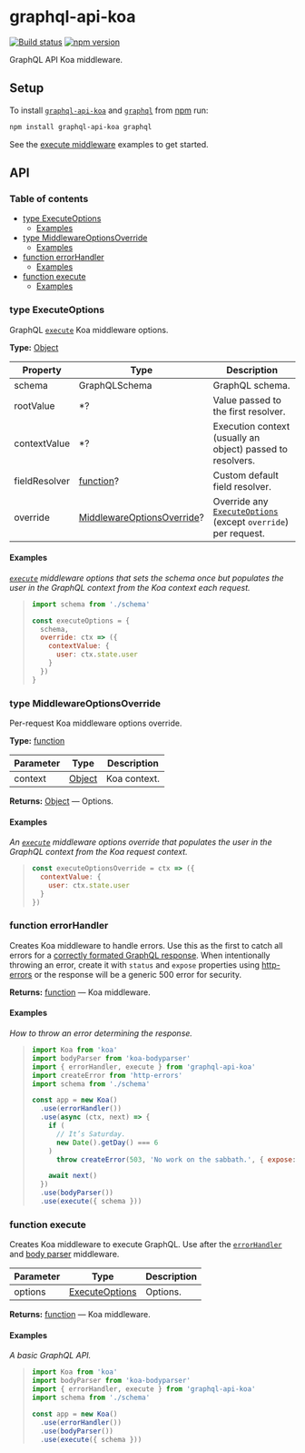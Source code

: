 # graphql-api-koa

[![Build status](https://travis-ci.org/jaydenseric/graphql-api-koa.svg)](https://travis-ci.org/jaydenseric/graphql-api-koa) [![npm version](https://img.shields.io/npm/v/graphql-api-koa.svg)](https://npm.im/graphql-api-koa)

GraphQL API Koa middleware.

## Setup

To install [`graphql-api-koa`](https://npm.im/graphql-api-koa) and [`graphql`](https://npm.im/graphql) from [npm](https://npmjs.com) run:

```sh
npm install graphql-api-koa graphql
```

See the [execute middleware](#function-execute) examples to get started.

## API

### Table of contents

- [type ExecuteOptions](#type-executeoptions)
  - [Examples](#examples)
- [type MiddlewareOptionsOverride](#type-middlewareoptionsoverride)
  - [Examples](#examples-1)
- [function errorHandler](#function-errorhandler)
  - [Examples](#examples-2)
- [function execute](#function-execute)
  - [Examples](#examples-3)

### type ExecuteOptions

GraphQL [`execute`](#function-execute) Koa middleware options.

**Type:** [Object](https://developer.mozilla.org/javascript/reference/global_objects/object)

| Property      | Type                                                                                    | Description                                                                            |
| ------------- | --------------------------------------------------------------------------------------- | -------------------------------------------------------------------------------------- |
| schema        | GraphQLSchema                                                                           | GraphQL schema.                                                                        |
| rootValue     | \*?                                                                                     | Value passed to the first resolver.                                                    |
| contextValue  | \*?                                                                                     | Execution context (usually an object) passed to resolvers.                             |
| fieldResolver | [function](https://developer.mozilla.org/javascript/reference/global_objects/function)? | Custom default field resolver.                                                         |
| override      | [MiddlewareOptionsOverride](#type-middlewareoptionsoverride)?                           | Override any [`ExecuteOptions`](#type-executeoptions) (except `override`) per request. |

#### Examples

_[`execute`](#function-execute) middleware options that sets the schema once but populates the user in the GraphQL context from the Koa context each request._

> ```js
> import schema from './schema'
>
> const executeOptions = {
>   schema,
>   override: ctx => ({
>     contextValue: {
>       user: ctx.state.user
>     }
>   })
> }
> ```

### type MiddlewareOptionsOverride

Per-request Koa middleware options override.

**Type:** [function](https://developer.mozilla.org/javascript/reference/global_objects/function)

| Parameter | Type                                                                               | Description  |
| --------- | ---------------------------------------------------------------------------------- | ------------ |
| context   | [Object](https://developer.mozilla.org/javascript/reference/global_objects/object) | Koa context. |

**Returns:** [Object](https://developer.mozilla.org/javascript/reference/global_objects/object) — Options.

#### Examples

_An [`execute`](#function-execute) middleware options override that populates the user in the GraphQL context from the Koa request context._

> ```js
> const executeOptionsOverride = ctx => ({
>   contextValue: {
>     user: ctx.state.user
>   }
> })
> ```

### function errorHandler

Creates Koa middleware to handle errors. Use this as the first to catch all errors for a [correctly formated GraphQL response](http://facebook.github.io/graphql/October2016/#sec-Errors). When intentionally throwing an error, create it with `status` and `expose` properties using [http-errors](https://npm.im/http-errors) or the response will be a generic 500 error for security.

**Returns:** [function](https://developer.mozilla.org/javascript/reference/global_objects/function) — Koa middleware.

#### Examples

_How to throw an error determining the response._

> ```js
> import Koa from 'koa'
> import bodyParser from 'koa-bodyparser'
> import { errorHandler, execute } from 'graphql-api-koa'
> import createError from 'http-errors'
> import schema from './schema'
>
> const app = new Koa()
>   .use(errorHandler())
>   .use(async (ctx, next) => {
>     if (
>       // It’s Saturday.
>       new Date().getDay() === 6
>     )
>       throw createError(503, 'No work on the sabbath.', { expose: true })
>
>     await next()
>   })
>   .use(bodyParser())
>   .use(execute({ schema }))
> ```

### function execute

Creates Koa middleware to execute GraphQL. Use after the [`errorHandler`](#function-errorhandler) and [body parser](https://npm.im/koa-bodyparser) middleware.

| Parameter | Type                                   | Description |
| --------- | -------------------------------------- | ----------- |
| options   | [ExecuteOptions](#type-executeoptions) | Options.    |

**Returns:** [function](https://developer.mozilla.org/javascript/reference/global_objects/function) — Koa middleware.

#### Examples

_A basic GraphQL API._

> ```js
> import Koa from 'koa'
> import bodyParser from 'koa-bodyparser'
> import { errorHandler, execute } from 'graphql-api-koa'
> import schema from './schema'
>
> const app = new Koa()
>   .use(errorHandler())
>   .use(bodyParser())
>   .use(execute({ schema }))
> ```
